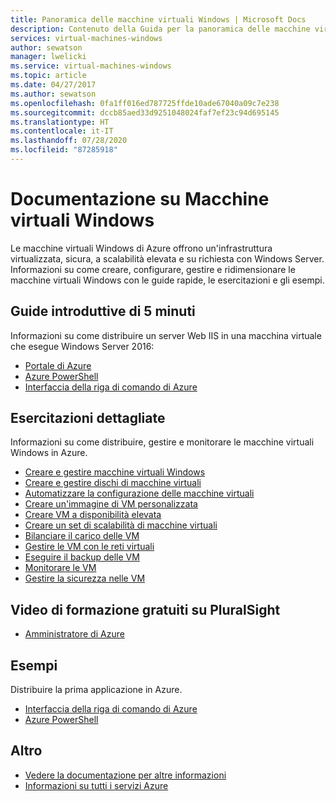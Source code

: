 ```yaml
---
title: Panoramica delle macchine virtuali Windows | Microsoft Docs
description: Contenuto della Guida per la panoramica delle macchine virtuali Windows nel portale di Azure
services: virtual-machines-windows
author: sewatson
manager: lwelicki
ms.service: virtual-machines-windows
ms.topic: article
ms.date: 04/27/2017
ms.author: sewatson
ms.openlocfilehash: 0fa1ff016ed787725ffde10ade67040a09c7e238
ms.sourcegitcommit: dccb85aed33d9251048024faf7ef23c94d695145
ms.translationtype: HT
ms.contentlocale: it-IT
ms.lasthandoff: 07/28/2020
ms.locfileid: "87285918"
---
```

# <a name="windows-virtual-machines-documentation"></a>Documentazione su Macchine virtuali Windows

Le macchine virtuali Windows di Azure offrono un'infrastruttura virtualizzata, sicura, a scalabilità elevata e su richiesta con Windows Server. Informazioni su come creare, configurare, gestire e ridimensionare le macchine virtuali Windows con le guide rapide, le esercitazioni e gli esempi.

## <a name="5-minute-quickstarts"></a>Guide introduttive di 5 minuti

Informazioni su come distribuire un server Web IIS in una macchina virtuale che esegue Windows Server 2016:

- [Portale di Azure](../../articles/virtual-machines/windows/quick-create-portal.md?toc=%2fazure%2fvirtual-machines%2fwindows%2ftoc.json)
- [Azure PowerShell](../../articles/virtual-machines/windows/quick-create-powershell.md?toc=%2fazure%2fvirtual-machines%2fwindows%2ftoc.json)
- [Interfaccia della riga di comando di Azure](../../articles/virtual-machines/windows/quick-create-cli.md?toc=%2fazure%2fvirtual-machines%2fwindows%2ftoc.json)

## <a name="step-by-step-tutorials"></a>Esercitazioni dettagliate

Informazioni su come distribuire, gestire e monitorare le macchine virtuali Windows in Azure.

- [Creare e gestire macchine virtuali Windows](/azure/virtual-machines/windows/tutorial-manage-vm)
- [Creare e gestire dischi di macchine virtuali](/azure/virtual-machines/windows/tutorial-manage-data-disk)
- [Automatizzare la configurazione delle macchine virtuali](/azure/virtual-machines/windows/tutorial-automate-vm-deployment)
- [Creare un'immagine di VM personalizzata](/azure/virtual-machines/windows/tutorial-custom-images)
- [Creare VM a disponibilità elevata](/azure/virtual-machines/windows/tutorial-availability-sets)
- [Creare un set di scalabilità di macchine virtuali](/azure/virtual-machines/windows/tutorial-create-vmss)
- [Bilanciare il carico delle VM](/azure/virtual-machines/windows/tutorial-load-balancer)
- [Gestire le VM con le reti virtuali](/azure/virtual-machines/windows/tutorial-virtual-network)
- [Eseguire il backup delle VM](/azure/virtual-machines/windows/tutorial-backup-vms)
- [Monitorare le VM](/azure/virtual-machines/windows/tutorial-monitoring)
- [Gestire la sicurezza nelle VM](/azure/virtual-machines/windows/tutorial-azure-security)


## <a name="free-pluralsight-video-training"></a>Video di formazione gratuiti su PluralSight

- [Amministratore di Azure](https://go.microsoft.com/fwlink/?linkid=2012827)

## <a name="samples"></a>Esempi

Distribuire la prima applicazione in Azure.

- [Interfaccia della riga di comando di Azure](/azure/virtual-machines/virtual-machines-windows-cli-samples?toc=%2fazure%2fvirtual-machines%2fwindows%2ftoc.json)
- [Azure PowerShell](/azure/virtual-machines/virtual-machines-windows-powershell-samples?toc=%2fazure%2fvirtual-machines%2fwindows%2ftoc.json)

## <a name="more"></a>Altro

- [Vedere la documentazione per altre informazioni](/azure/virtual-machines/windows/index)
- [Informazioni su tutti i servizi Azure](https://aka.ms/j3wr7y)